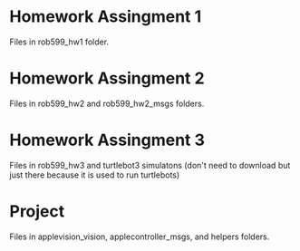 # Homework Assingment 1 
Files in rob599_hw1 folder. 

# Homework Assingment 2 
Files in rob599_hw2 and rob599_hw2_msgs folders. 

# Homework Assingment 3 
Files in rob599_hw3 and turtlebot3 simulatons (don't need to download but just there because it is used to run turtlebots) 

# Project
Files in applevision_vision, applecontroller_msgs, and helpers folders. 
